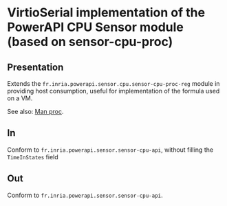 # VirtioSerial implementation of the PowerAPI CPU Sensor module (based on sensor-cpu-proc)

## Presentation

Extends the `fr.inria.powerapi.sensor.cpu.sensor-cpu-proc-reg` module in providing host consumption, useful for implementation of the formula used on a VM.

See also: [Man proc](http://linux.die.net/man/5/proc "proc manual").

## In

Conform to `fr.inria.powerapi.sensor.sensor-cpu-api`, without filling the `TimeInStates` field

## Out

Conform to `fr.inria.powerapi.sensor.sensor-cpu-api`.
```
